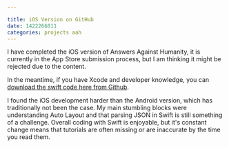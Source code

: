 ```yaml
---

title: iOS Version on GitHub
date: 1422266811
categories: projects aah
---
```


I have completed the iOS version of Answers Against Humanity, it is currently in the App Store submission process, but I am thinking it might be rejected due to the content.

In the meantime, if you have Xcode and developer knowledge, you can <a href="https://github.com/ChrisChinchilla/Answers-Against-Humanity" target="_blank">download the swift code here from Github</a>.

I found the iOS development harder than the Android version, which has traditionally not been the case. My main stumbling blocks were understanding Auto Layout and that parsing JSON in Swift is still  something of a challenge. Overall coding with Swift is enjoyable, but it's constant change means that tutorials are often missing or are inaccurate by the time you read them.
